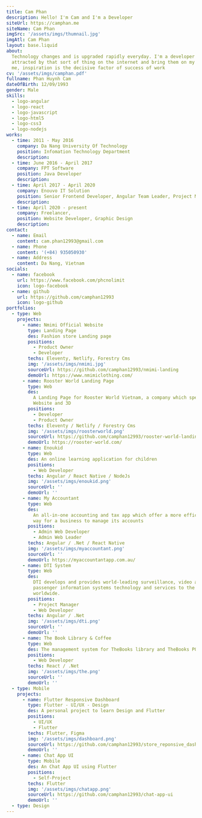 ```yaml
---
title: Cam Phan
description: Hello! I'm Cam and I'm a Developer
siteUrl: https://camphan.me
siteName: Cam Phan
imgSrc: '/assets/imgs/thumnail.jpg'
imgAtl: Cam Phan
layout: base.liquid
about:
  Technology changes and is upgraded rapidly everyday. I'm a developer who is
  attracted by that sort of thing on the internet and bring them on my  projects.To
  me, inspiration is the decisive factor of success of work
cv: '/assets/imgs/camphan.pdf'
fullname: Phan Huynh Cam
dateOfBirth: 12/09/1993
gender: Male
skills:
  - logo-angular
  - logo-react
  - logo-javascript
  - logo-html5
  - logo-css3
  - logo-nodejs
works:
  - time: 2011 - May 2016
    company: Da Nang University Of Technology
    position: Infomation Technology Department
    description:
  - time: June 2016 - April 2017
    company: FPT Software
    position: Java Developer
    description:
  - time: April 2017 - April 2020
    company: Enouvo IT Solution
    position: Senior Frontend Developer, Angular Team Leader, Project Manager
    description:
  - time: April 2020 - present
    company: Freelancer,
    position: Website Developer, Graphic Design
    description:
contact:
  - name: Email
    content: cam.phan12993@gmail.com
  - name: Phone
    content: '(+84) 935050930'
  - name: Address
    content: Da Nang, Vietnam
socials:
  - name: facebook
    url: https://www.facebook.com/phcnolimit
    icon: logo-facebook
  - name: github
    url: https://github.com/camphan12993
    icon: logo-github
portfolios:
  - type: Web
    projects:
      - name: Nmimi Official Website
        type: Landing Page
        des: Fashion store Landing page
        positions:
          - Product Owner
          - Developer
        techs: Eleventy, Netlify, Forestry Cms
        img: '/assets/imgs/nmimi.jpg'
        sourceUrl: https://github.com/camphan12993/nmimi-landing
        demoUrl: https://www.nmimiclothing.com/
      - name: Rooster World Landing Page
        type: Web
        des:
          A Landing Page for Rooster World Vietnam, a company which specializes in Design,
          Website and 3D
        positions:
          - Developer
          - Product Owner
        techs: Eleventy / Netlify / Forestry Cms
        img: '/assets/imgs/roosterworld.png'
        sourceUrl: https://github.com/camphan12993/rooster-world-landing-11ty
        demoUrl: https://rooster-world.com/
      - name: Enoukid
        type: Web
        des: An online learning application for children
        positions:
          - Web Developer
        techs: Angular / React Native / NodeJs
        img: '/assets/imgs/enoukid.png'
        sourceUrl: ''
        demoUrl: ''
      - name: My Accountant
        type: Web
        des:
          An all-in-one accounting and tax app which offer a more efficient and enjoyable
          way for a business to manage its accounts
        positions:
          - Admin Web Developer
          - Admin Web Leader
        techs: Angular / .Net / React Native
        img: '/assets/imgs/myaccountant.png'
        sourceUrl: ''
        demoUrl: https://myaccountantapp.com.au/
      - name: DTI System
        type: Web
        des:
          DTI develops and provides world-leading surveillance, video analytics, and
          passenger information systems technology and services to the mobile transit industry
          worldwide.
        positions:
          - Project Manager
          - Web Developer
        techs: Angular / .Net
        img: '/assets/imgs/dti.png'
        sourceUrl: ''
        demoUrl: ''
      - name: The Book Library & Coffee
        type: Web
        des: The management system for TheBooks library and TheBooks POS
        positions:
          - Web Developer
        techs: React / .Net
        img: '/assets/imgs/the.png'
        sourceUrl: ''
        demoUrl: ''
  - type: Mobile
    projects:
      - name: Flutter Responsive Dashboard
        type: Flutter - UI/UX - Design
        des: A personal project to learn Design and Flutter
        positions:
          - UI/UX
          - Flutter
        techs: Flutter, Figma
        img: '/assets/imgs/dashboard.png'
        sourceUrl: https://github.com/camphan12993/store_reponsive_dashboard
        demoUrl: ''
      - name: Chat App UI
        type: Mobile
        des: An Chat App UI using Flutter
        positions:
          - Self-Project
        techs: Flutter
        img: '/assets/imgs/chatapp.png'
        sourceUrl: https://github.com/camphan12993/chat-app-ui
        demoUrl: ''
  - type: Design
---
```


